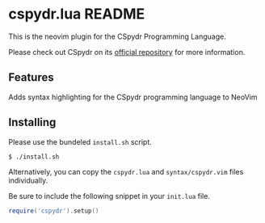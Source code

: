 # cspydr.lua README

This is the neovim plugin for the CSpydr Programming Language.

Please check out CSpydr on its [official repository](https://github.com/Spydr06/CSpydr) for more information.

## Features

Adds syntax highlighting for the CSpydr programming language to NeoVim

## Installing

Please use the bundeled `install.sh` script.

```console
$ ./install.sh
```

Alternatively, you can copy the `cspydr.lua` and `syntax/cspydr.vim` files individually.

Be sure to include the following snippet in your `init.lua` file.
```lua
require('cspydr').setup()
```